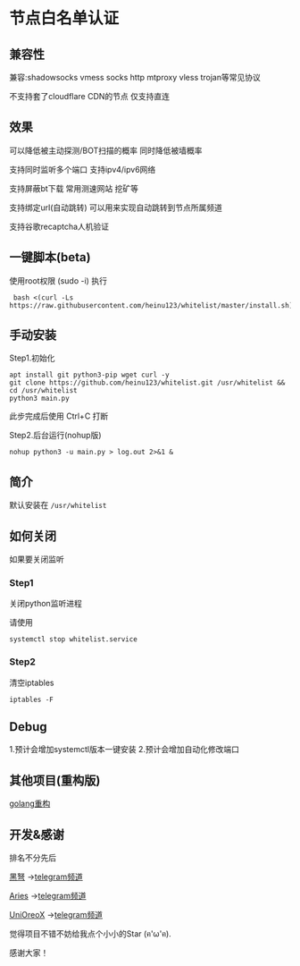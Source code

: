 # 节点白名单认证

## 兼容性
兼容:shadowsocks vmess socks http mtproxy vless trojan等常见协议

不支持套了cloudflare CDN的节点 仅支持直连

## 效果
可以降低被主动探测/BOT扫描的概率 同时降低被墙概率

支持同时监听多个端口 支持ipv4/ipv6网络

支持屏蔽bt下载 常用测速网站 挖矿等

支持绑定url(自动跳转) 可以用来实现自动跳转到节点所属频道

支持谷歌recaptcha人机验证

## 一键脚本(beta)

使用root权限 (sudo -i) 执行

```
 bash <(curl -Ls https://raw.githubusercontent.com/heinu123/whitelist/master/install.sh)
```

## 手动安装

Step1.初始化
```
apt install git python3-pip wget curl -y
git clone https://github.com/heinu123/whitelist.git /usr/whitelist && cd /usr/whitelist
python3 main.py
```
此步完成后使用 Ctrl+C 打断

Step2.后台运行(nohup版)
```
nohup python3 -u main.py > log.out 2>&1 &
```

## 简介

默认安装在 `/usr/whitelist`


## 如何关闭

如果要关闭监听

### Step1

关闭python监听进程

请使用

```shell
systemctl stop whitelist.service
```

### Step2

清空iptables

```
iptables -F
```

## Debug
1.预计会增加systemctl版本一键安装
2.预计会增加自动化修改端口

## 其他项目(重构版)

[golang重构](https://github.com/unioreox/SimpleFirewall)

## 开发&感谢

排名不分先后



[黑弩](https://github.com/heinu123)  →[telegram频道](https://t.me/heinuhome)

[Aries](https://github.com/AriesEDGE)  →[telegram频道](https://t.me/aries_init)

[UniOreoX](https://github.com/unioreox)  →[telegram频道](https://t.me/unichannelx)



觉得项目不错不妨给我点个小小的Star (ฅ'ω'ฅ).

感谢大家！
